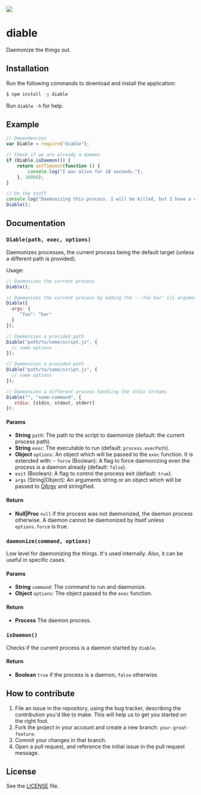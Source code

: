 ![](http://i.imgur.com/i0aopxe.png)

# diable
Daemonize the things out.

## Installation
Run the following commands to download and install the application:

```sh
$ npm install -g diable
```

Run `diable -h` for help.

## Example
```js
// Dependencies
var Diable = require("diable");

// Check if we are already a daemon
if (Diable.isDaemon()) {
    return setTimeout(function () {
        console.log("I was alive for 10 seconds.");
    }, 10000);
}

// Do the stuff
console.log("Daemonizing this process. I will be killed, but I have a child which will live 10 seconds. Do `ps aux | grep node` to see it.");
Diable();
```

## Documentation
### `Diable(path, exec, options)`
Daemonizes processes, the current process being the default target (unless
a different path is provided).

Usage:

```js
// Daemonizes the current process
Diable();

// Daemonizes the current process by adding the '--foo bar' cli arguments.
Diable({
  args: {
     "foo": "bar"
  }
});

// Daemonizes a provided path
Diable("path/to/some/script.js", {
  // some options
});

// Daemonizes a provided path
Diable("path/to/some/script.js", {
  // some options
});

// Daemonizes a different process handling the stdio streams
Diable("", "some-command", {
   stdio: [stdin, stdout, stderr]
});
```

#### Params
- **String** `path`: The path to the script to daemonize (default: the current process path).
- **String** `exec`: The executable to run (default: `process.execPath`).
- **Object** `options`: An object which will be passed to the `exec` function. It is extended with:  - `force` (Boolean): A flag to force daemonizing even the process is a daemon already (default: `false`).
 - `exit` (Boolean): A flag to control the process exit (default: `true`).
 - `args` (String|Object): An arguments string or an object which will be passed to [OArgv](https://github.com/ionicabizau/node-oargv) and stringified.

#### Return
- **Null|Proc** `null` if the process was not daemonized, the daemon process otherwise. A daemon cannot be daemonized by itself unless `options.force` is true.

### `daemonize(command, options)`
Low level for daemonizing the things. It's used internally.
Also, it can be useful in specific cases.

#### Params
- **String** `command`: The command to run and daemonize.
- **Object** `options`: The object passed to the `exec` function.

#### Return
- **Process** The daemon process.

### `isDaemon()`
Checks if the current process is a daemon started by `diable`.

#### Return
- **Boolean** `true` if the process is a daemon, `false` otherwise.


## How to contribute
1. File an issue in the repository, using the bug tracker, describing the
   contribution you'd like to make. This will help us to get you started on the
   right foot.
2. Fork the project in your account and create a new branch:
   `your-great-feature`.
3. Commit your changes in that branch.
4. Open a pull request, and reference the initial issue in the pull request
   message.

## License
See the [LICENSE](./LICENSE) file.
